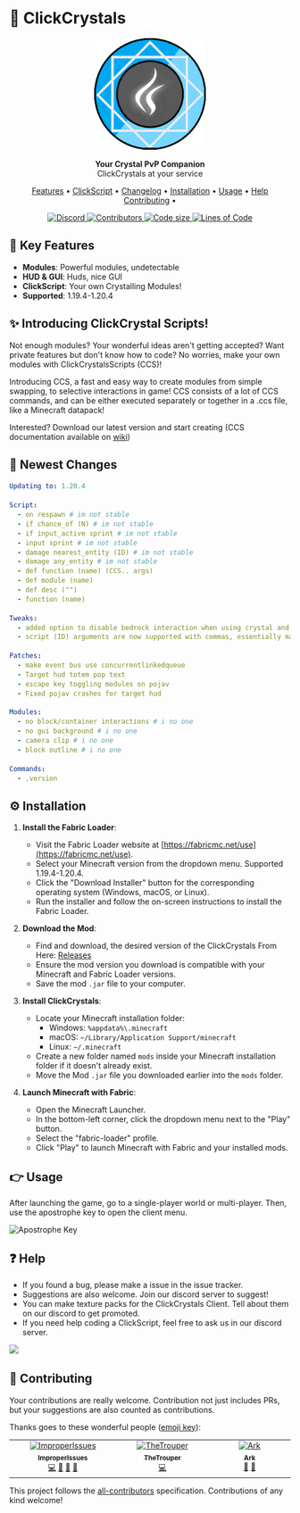 # 💎 ClickCrystals

<div align="center">
  <img src="clickscript/img/icon.png" alt="ClickCrystals" width="200">
</div>
<p align="center">
  <strong>Your Crystal PvP Companion</strong>
  <br>
  ClickCrystals at your service
</p>

<p align="center">
  <a href="#-key-features">Features</a> •
  <a href="#-introducing-clickcrystal-scripts">ClickScript</a> •
  <a href="#-newest-changes">Changelog</a> •
  <a href="#%EF%B8%8F-installation">Installation</a> •
  <a href="#-usage">Usage</a> •
  <a href="#-help">Help</a>
  <a href="#-contributing">Contributing</a> •
</p>

<p align="center">
<a href="https://discord.gg/GdNnK37Etw">
  <img alt="Discord" src="https://img.shields.io/discord/1095079504516493404?label=Discord&logo=discord&style=flat-square">
</a>
  <a href="https://github.com/ItziSpyder/ClickCrystals/graphs/contributors">
    <img alt="Contributors" src="https://img.shields.io/github/contributors/ItziSpyder/ClickCrystals?style=flat-square">
  </a>
  <a href="https://github.com/ItziSpyder/ClickCrystals">
    <img alt="Code size" src="https://img.shields.io/github/languages/code-size/ItziSpyder/ClickCrystals?style=flat-square">
  </a>
  <a href="https://github.com/ItziSpyder/ClickCrystals">
    <img alt="Lines of Code" src="https://tokei.rs/b1/github/ItziSpyder/ClickCrystals?style=flat-square">
  </a>
</p>



## 🌟 Key Features

- **Modules**: Powerful modules, undetectable
- **HUD & GUI**: Huds, nice GUI
- **ClickScript**: Your own Crystalling Modules!
- **Supported**: 1.19.4-1.20.4

## ✨ Introducing ClickCrystal Scripts!

Not enough modules? Your wonderful ideas aren't getting accepted? Want private features but don't know how to code? No worries, make your own modules with ClickCrystalsScripts (CCS)!

Introducing CCS, a fast and easy way to create modules from simple swapping, to selective interactions in game! CCS consists of a lot of CCS commands, and can be either executed separately or together in a .ccs file, like a Minecraft datapack!

Interested? Download our latest version and start creating (CCS documentation available on <a href="https://clickcrystals.xyz/clickscript" target="_blank">wiki</a>)

## 📃 Newest Changes

```yaml
Updating to: 1.20.4

Script:
  - on respawn # im not stable
  - if chance_of (N) # im not stable
  - if input_active sprint # im not stable
  - input sprint # im not stable
  - damage nearest_entity (ID) # im not stable
  - damage any_entity # im not stable
  - def function (name) (CCS.. args)
  - def module (name)
  - def desc ("")
  - function (name)

Tweaks:
  - added option to disable bedrock interaction when using crystal and obsidian switch modules
  - script (ID) arguments are now supported with commas, essentially making an or operator

Patches:
  - make event bus use concurrentlinkedqueue
  - Target hud totem pop text
  - escape key toggling modules on pojav
  - Fixed pojav crashes for target hud

Modules:
  - no block/container interactions # i no one
  - no gui background # i no one
  - camera clip # i no one
  - block outline # i no one

Commands:
  - ,version
```

## ⚙️ Installation

1. **Install the Fabric Loader**:

   - Visit the Fabric Loader website at [https://fabricmc.net/use](https://fabricmc.net/use).
   - Select your Minecraft version from the dropdown menu. Supported 1.19.4-1.20.4.
   - Click the "Download Installer" button for the corresponding operating system (Windows, macOS, or Linux).
   - Run the installer and follow the on-screen instructions to install the Fabric Loader.

2. **Download the Mod**:

   - Find and download, the desired version of the ClickCrystals From Here: [Releases](https://github.com/ItziSpyder/ClickCrystals)
   - Ensure the mod version you download is compatible with your Minecraft and Fabric Loader versions.
   - Save the mod `.jar` file to your computer.

3. **Install ClickCrystals**:

   - Locate your Minecraft installation folder:
      - Windows: `%appdata%\.minecraft`
      - macOS: `~/Library/Application Support/minecraft`
      - Linux: `~/.minecraft`
   - Create a new folder named `mods` inside your Minecraft installation folder if it doesn't already exist.
   - Move the Mod `.jar` file you downloaded earlier into the `mods` folder.

4. **Launch Minecraft with Fabric**:

   - Open the Minecraft Launcher.
   - In the bottom-left corner, click the dropdown menu next to the "Play" button.
   - Select the "fabric-loader" profile.
   - Click "Play" to launch Minecraft with Fabric and your installed mods.

## 👉 Usage

After launching the game, go to a single-player world or multi-player. Then, use the apostrophe key to open the client menu.

<img src="https://clickcrystals.xyz/faq/assets/apostrophe.png" alt="Apostrophe Key">

## ❓ Help

- If you found a bug, please make a issue in the issue tracker.
- Suggestions are also welcome. Join our discord server to suggest!
- You can make texture packs for the ClickCrystals Client. Tell about them on our discord to get promoted.
- If you need help coding a ClickScript, feel free to ask us in our discord server.

<a href="https://discord.gg/GdNnK37Etw" target="_blank"><img src="https://dcbadge.vercel.app/api/server/GdNnK37Etw"></a>

## 🌈 Contributing

Your contributions are really welcome. Contribution not just includes PRs, but your suggestions are also counted as contributions.

Thanks goes to these wonderful people ([emoji key](https://allcontributors.org/docs/en/emoji-key)):

<!-- ALL-CONTRIBUTORS-LIST:START - Do not remove or modify this section -->
<!-- prettier-ignore-start -->
<!-- markdownlint-disable -->
<table>
  <tbody>
    <tr>
      <td align="center" valign="top" width="14.28%"><a href="https://itzispyder.github.io/"><img src="https://avatars.githubusercontent.com/u/114215797?v=4?s=100" width="100px;" alt="ImproperIssues"/><br /><sub><b>ImproperIssues</b></sub></a><br /><a href="https://github.com/e-coders/ClickCrystalsXYZ/commits?author=ItziSpyder" title="Code">💻</a> <a href="https://github.com/e-coders/ClickCrystalsXYZ/commits?author=ItziSpyder" title="Documentation">📖</a> <a href="#ideas-ItziSpyder" title="Ideas, Planning, & Feedback">🤔</a> <a href="https://github.com/e-coders/ClickCrystalsXYZ/issues?q=author%3AItziSpyder" title="Bug reports">🐛</a></td>
      <td align="center" valign="top" width="14.28%"><a href="https://discord.gg/ogre"><img src="https://avatars.githubusercontent.com/u/93684527?v=4?s=100" width="100px;" alt="TheTrouper"/><br /><sub><b>TheTrouper</b></sub></a><br /><a href="https://github.com/e-coders/ClickCrystalsXYZ/commits?author=TheTrouper" title="Code">💻</a></td>
        <td align="center" valign="top" width="14.28%"><a href="http://e-coders.me"><img src="https://avatars.githubusercontent.com/u/83082760?v=4?s=100" width="100px;" alt="Ark"/><br /><sub><b>Ark</b></sub></a><br /><a href="https://github.com/e-coders/ClickCrystalsXYZ/commits?author=e-coders" title="Documentation">📖</a> <a href="#ideas-e-coders" title="Ideas, Planning, & Feedback">🤔</a></td>
    </tr>
  </tbody>
</table>

<!-- markdownlint-restore -->
<!-- prettier-ignore-end -->

<!-- ALL-CONTRIBUTORS-LIST:END -->

This project follows the [all-contributors](https://github.com/all-contributors/all-contributors) specification. Contributions of any kind welcome!
